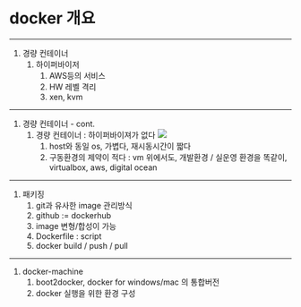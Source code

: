 <!-- $theme: gaia -->

docker 개요
===

---
  1. 경량 컨테이너
     1. 하이퍼바이저
        1. AWS등의 서비스
        2. HW 레벨 격리
        1. xen, kvm

---
  1. 경량 컨테이너 - cont.
     1. 경량 컨테이너 : 하이퍼바이져가 없다
        ![](https://image.slidesharecdn.com/why-docker-website-130719212914-phpapp01-131208123039-phpapp01/95/hypervisor-versus-linux-containers-with-docker-25-638.jpg)
        1. host와 동일 os, 가볍다, 재시동시간이 짧다
        1. 구동환경의 제약이 적다 : vm 위에서도, 개발환경 / 실운영 환경을 똑같이,  virtualbox, aws, digital ocean
          
---
  1. 패키징
     1. git과 유사한 image 관리방식
     1. github := dockerhub
     1. image 변형/합성이 가능
     1. Dockerfile : script
     1. docker build / push / pull
    
---
  1. docker-machine
     1. boot2docker, docker for windows/mac 의 통합버전
     1. docker 실행을 위한 환경 구성